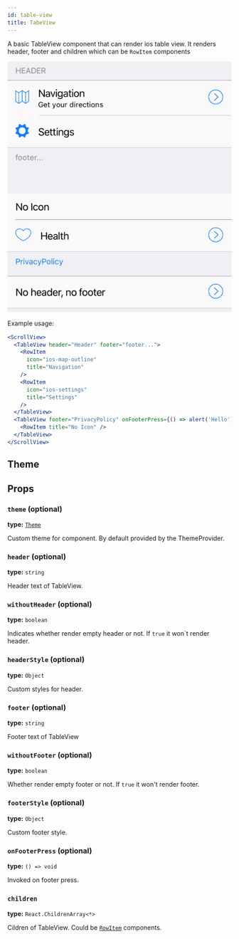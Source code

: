 ```yaml
---
id: table-view
title: TabeView
---
```


A basic TableView component that can render ios table view.
It renders header, footer and children which can be `RowItem` components  


![TableView component](assets/table-view.png)

Example usage:
```jsx
<ScrollView>
  <TableView header="Header" footer="footer...">
    <RowItem
      icon="ios-map-outline"
      title="Navigation"
    />
    <RowItem
      icon="ios-settings"
      title="Settings"
    />
  </TableView>
  <TableView footer="PrivacyPolicy" onFooterPress={() => alert('Hello')}>
    <RowItem title="No Icon" />
  </TableView>
</ScrollView>
```

## Theme

## Props

### `theme` (optional)
**type:** [`Theme`](theme.html)

Custom theme for component. By default provided by the ThemeProvider.

### `header` (optional)
**type:** `string`

Header text of TableView.

### `withoutHeader` (optional)
**type:** `boolean`

Indicates whether render empty header or not. If `true` it won`t render header.

### `headerStyle` (optional)
**type:** `Object`

Custom styles for header.

### `footer` (optional)
**type:** `string`

Footer text of TableView

### `withoutFooter` (optional)
**type:** `boolean`

Whether render empty footer or not. If `true` it won't render footer.

### `footerStyle` (optional)
**type:** `Object`

Custom footer style.

### `onFooterPress` (optional)
**type:** `() => void`

Invoked on footer press. 

### `children`
**type:** `React.ChildrenArray<*>`

Cildren of TableView. Could be [`RowItem`](row-item.html) components.

